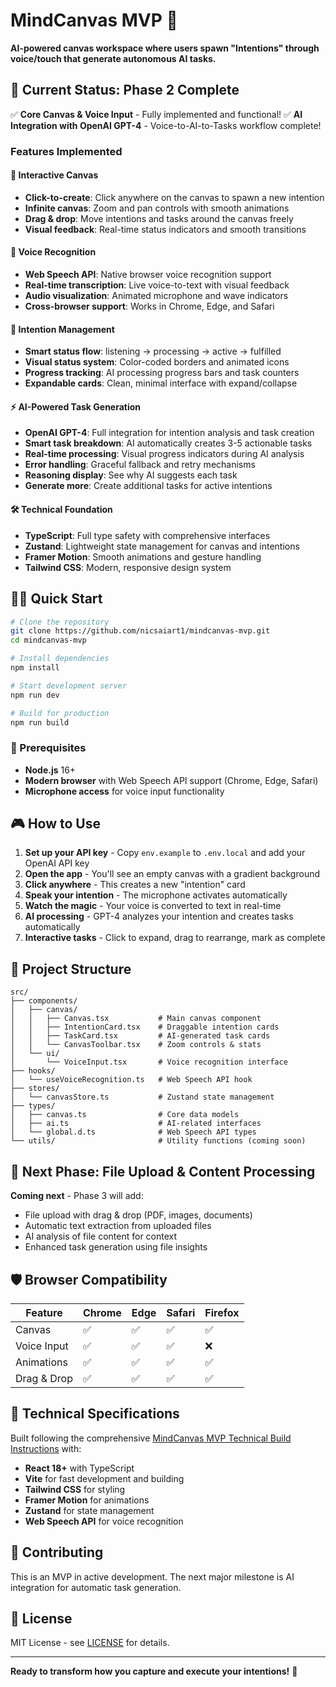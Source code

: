 # MindCanvas MVP 🎯

**AI-powered canvas workspace where users spawn "Intentions" through voice/touch that generate autonomous AI tasks.**

## 🚀 Current Status: Phase 2 Complete

✅ **Core Canvas & Voice Input** - Fully implemented and functional!
✅ **AI Integration with OpenAI GPT-4** - Voice-to-AI-to-Tasks workflow complete!

### Features Implemented

#### 🎨 Interactive Canvas
- **Click-to-create**: Click anywhere on the canvas to spawn a new intention
- **Infinite canvas**: Zoom and pan controls with smooth animations
- **Drag & drop**: Move intentions and tasks around the canvas freely
- **Visual feedback**: Real-time status indicators and smooth transitions

#### 🎤 Voice Recognition
- **Web Speech API**: Native browser voice recognition support
- **Real-time transcription**: Live voice-to-text with visual feedback
- **Audio visualization**: Animated microphone and wave indicators
- **Cross-browser support**: Works in Chrome, Edge, and Safari

#### 🎯 Intention Management
- **Smart status flow**: listening → processing → active → fulfilled
- **Visual status system**: Color-coded borders and animated icons
- **Progress tracking**: AI processing progress bars and task counters
- **Expandable cards**: Clean, minimal interface with expand/collapse

#### ⚡ AI-Powered Task Generation
- **OpenAI GPT-4**: Full integration for intention analysis and task creation
- **Smart task breakdown**: AI automatically creates 3-5 actionable tasks
- **Real-time processing**: Visual progress indicators during AI analysis
- **Error handling**: Graceful fallback and retry mechanisms
- **Reasoning display**: See why AI suggests each task
- **Generate more**: Create additional tasks for active intentions

#### 🛠 Technical Foundation
- **TypeScript**: Full type safety with comprehensive interfaces
- **Zustand**: Lightweight state management for canvas and intentions
- **Framer Motion**: Smooth animations and gesture handling
- **Tailwind CSS**: Modern, responsive design system

## 🏃‍♂️ Quick Start

```bash
# Clone the repository
git clone https://github.com/nicsaiart1/mindcanvas-mvp.git
cd mindcanvas-mvp

# Install dependencies
npm install

# Start development server
npm run dev

# Build for production
npm run build
```

### 🔧 Prerequisites
- **Node.js** 16+ 
- **Modern browser** with Web Speech API support (Chrome, Edge, Safari)
- **Microphone access** for voice input functionality

## 🎮 How to Use

1. **Set up your API key** - Copy `env.example` to `.env.local` and add your OpenAI API key
2. **Open the app** - You'll see an empty canvas with a gradient background
3. **Click anywhere** - This creates a new "intention" card
4. **Speak your intention** - The microphone activates automatically
5. **Watch the magic** - Your voice is converted to text in real-time
6. **AI processing** - GPT-4 analyzes your intention and creates tasks automatically
7. **Interactive tasks** - Click to expand, drag to rearrange, mark as complete

## 📁 Project Structure

```
src/
├── components/
│   ├── canvas/
│   │   ├── Canvas.tsx           # Main canvas component
│   │   ├── IntentionCard.tsx    # Draggable intention cards
│   │   ├── TaskCard.tsx         # AI-generated task cards
│   │   └── CanvasToolbar.tsx    # Zoom controls & stats
│   └── ui/
│       └── VoiceInput.tsx       # Voice recognition interface
├── hooks/
│   └── useVoiceRecognition.ts   # Web Speech API hook
├── stores/
│   └── canvasStore.ts           # Zustand state management
├── types/
│   ├── canvas.ts                # Core data models
│   ├── ai.ts                    # AI-related interfaces
│   └── global.d.ts              # Web Speech API types
└── utils/                       # Utility functions (coming soon)
```

## 🎯 Next Phase: File Upload & Content Processing

**Coming next** - Phase 3 will add:
- File upload with drag & drop (PDF, images, documents)
- Automatic text extraction from uploaded files
- AI analysis of file content for context
- Enhanced task generation using file insights

## 🛡 Browser Compatibility

| Feature | Chrome | Edge | Safari | Firefox |
|---------|--------|------|--------|---------|
| Canvas | ✅ | ✅ | ✅ | ✅ |
| Voice Input | ✅ | ✅ | ✅ | ❌ |
| Animations | ✅ | ✅ | ✅ | ✅ |
| Drag & Drop | ✅ | ✅ | ✅ | ✅ |

## 📖 Technical Specifications

Built following the comprehensive [MindCanvas MVP Technical Build Instructions](./technical-specs.md) with:

- **React 18+** with TypeScript
- **Vite** for fast development and building  
- **Tailwind CSS** for styling
- **Framer Motion** for animations
- **Zustand** for state management
- **Web Speech API** for voice recognition

## 🤝 Contributing

This is an MVP in active development. The next major milestone is AI integration for automatic task generation.

## 📄 License

MIT License - see [LICENSE](LICENSE) for details.

---

**Ready to transform how you capture and execute your intentions!** 🚀
